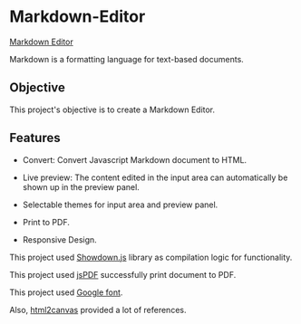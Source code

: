 # Markdown-Editor
[Markdown Editor](https://jjyang1108.github.io/markdown-editor/)

Markdown is a formatting language for text-based documents.
## Objective
This project's objective is to create a Markdown Editor.

## Features
* Convert: Convert Javascript Markdown document to HTML.

* Live preview: The content edited in the input area can automatically be shown up in the preview panel.

* Selectable themes for input area and preview panel.

* Print to PDF.

* Responsive Design.

This project used [Showdown.js](https://github.com/showdownjs/showdown) library as compilation logic for functionality.

This project used [jsPDF](https://github.com/MrRio/jsPDF) successfully print document to PDF.

This project used [Google font](https://fonts.google.com/).

Also, [html2canvas](http://html2canvas.hertzen.com/) provided a lot of references.
